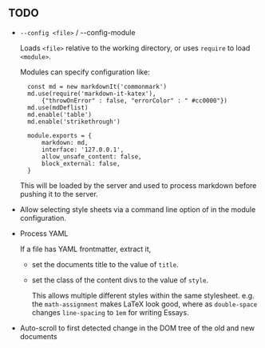 ## TODO

* `--config <file>` /  --config-module <module>

  Loads `<file>` relative to the working directory, or uses `require` to load
  `<module>`.

  Modules can specify configuration like:

  ```
    const md = new markdownIt('commonmark')
    md.use(require('markdown-it-katex'),
        {"throwOnError" : false, "errorColor" : " #cc0000"})
    md.use(mdDeflist)
    md.enable('table')
    md.enable('strikethrough')

    module.exports = {
        markdown: md,
        interface: '127.0.0.1',
        allow_unsafe_content: false,
        block_external: false,
    }
  ```

  This will be loaded by the server and used to process markdown before pushing
  it to the server.

* Allow selecting style sheets via a command line option of in the module
  configuration.

* Process YAML

  If a file has YAML frontmatter, extract it,

  -  set the documents title to the value of `title`.
  -  set the class of the content divs to the value of `style`.

     This allows multiple different styles within the same stylesheet. e.g.
     the `math-assignment` makes LaTeX look good, where as `double-space`
     changes `line-spacing` to `1em` for writing Essays.

* Auto-scroll to first detected change in the DOM tree of the old and new
  documents
